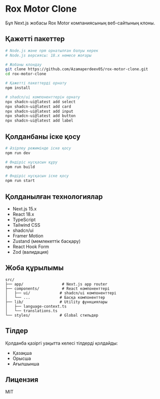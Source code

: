 # Rox Motor Clone

Бұл Next.js жобасы Rox Motor компаниясының веб-сайтының клоны.

## Қажетті пакеттер

```bash
# Node.js және npm орнатылған болуы керек
# Node.js версиясы: 18.x немесе жоғары

# Жобаны клондау
git clone https://github.com/Azamaperdeev05/rox-motor-clone.git
cd rox-motor-clone

# Қажетті пакеттерді орнату
npm install

# shadcn/ui компоненттерін орнату
npx shadcn-ui@latest add select
npx shadcn-ui@latest add card
npx shadcn-ui@latest add input
npx shadcn-ui@latest add button
npx shadcn-ui@latest add label
```

## Қолданбаны іске қосу

```bash
# Әзірлеу режимінде іске қосу
npm run dev

# Өндіріс нұсқасын құру
npm run build

# Өндіріс нұсқасын іске қосу
npm run start
```

## Қолданылған технологиялар

- Next.js 15.x
- React 18.x
- TypeScript
- Tailwind CSS
- shadcn/ui
- Framer Motion
- Zustand (мемлекеттік басқару)
- React Hook Form
- Zod (валидация)

## Жоба құрылымы

```
src/
├── app/                 # Next.js app router
├── components/          # React компоненттері
│   ├── ui/             # shadcn/ui компоненттері
│   └── ...             # Басқа компоненттер
├── lib/                # Utility функциялары
│   ├── language-context.ts
│   └── translations.ts
└── styles/             # Global стильдер
```

## Тілдер

Қолданба қазіргі уақытта келесі тілдерді қолдайды:
- Қазақша
- Орысша
- Ағылшынша

## Лицензия

MIT

